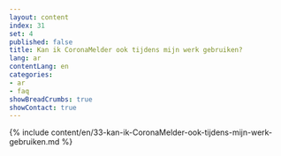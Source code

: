 ```yaml
---
layout: content
index: 31
set: 4
published: false
title: Kan ik CoronaMelder ook tijdens mijn werk gebruiken?
lang: ar
contentLang: en
categories:
- ar
- faq
showBreadCrumbs: true
showContact: true
---
```

{% include content/en/33-kan-ik-CoronaMelder-ook-tijdens-mijn-werk-gebruiken.md %}
